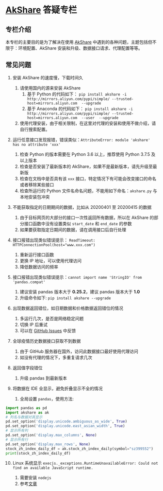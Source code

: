 # [AkShare](https://github.com/jindaxiang/akshare) 答疑专栏

## 专栏介绍

本专栏的主要目的是为了解决在使用 [AkShare](https://github.com/jindaxiang/akshare) 中遇到的各种问题，主题包括但不限于：环境配置、AkShare 安装和升级、数据接口请求、代理配置等等。

## 常见问题

1. 安装 AkShare 的速度慢，下载时间久

   1. 请使用国内的源来安装 AkShare
      1. 基于 Python 的代码如下：
```pip install akshare -i http://mirrors.aliyun.com/pypi/simple/ --trusted-host=mirrors.aliyun.com  --upgrade ```
      2. 基于 Anaconda 的代码如下：
```pip install akshare -i http://mirrors.aliyun.com/pypi/simple/ --trusted-host=mirrors.aliyun.com  --user  --upgrade```
   2. 使用代理安装，由于相关限制，在这里对代理的安装和使用不做介绍，请自行搜索配置。

2. 运行任意接口发现报错，错误类似：`AttributeError: module 'akshare' has no attribute 'xxx'`

   1. 检查 Python 的版本需要在 Python 3.6 以上，推荐使用 Python 3.7.5 及以上版本
   2. 检查是否安装了最新版本的 AkShare，如果不是最新版本，请先升级至最新版
   3. 检查在文档中是否具有该 `xxx` 接口，特定情况下有可能会改变接口的命名或者移除某些接口
   4. 检查所运行的 Python 文件名命名问题，不能用如下命名：`akshare.py` 与本地安装包冲突

3. 不能获取指定的日期期间的数据，比如从 20200401 至 20200415 的数据

   1. 由于目标网页的大部分的接口一次性返回所有数据，所以在 AkShare 的部分接口函数中没有设置类似 `start_date` 和 `end_date` 的参数
   2. 如果要获取指定日期间的数据，请在调用接口后自行处理

4. 接口报错出现类似错误提示： `ReadTimeout: HTTPConnectionPool(host="www.xxx.com")` 

   1. 重新运行接口函数
   2. 更换 IP 地址，可以使用代理访问
   3. 降低数据访问的频率

5. 接口报错出现类似错误提示：`cannot import name 'StringIO' from 'pandas.compat'`

   1. 建议安装 pandas 版本大于 **0.25.2**，建议 pandas 版本大于 **1.0**
   2. 升级命令如下: `pip install akshare --upgrade`

6. 出现数据返回错位，如日期数据和价格数据返回错位的情况

   1. 多运行几次，是否是网络稳定问题
   2. 切换 IP 后重试
   3. 可以在 [GitHub Issues](https://github.com/jindaxiang/akshare/issues) 中反馈

7. 全球疫情历史数据接口获取不到数据
    
   1. 由于 GitHub 服务器在国外，访问此数据接口最好使用代理访问
   2. 如没有代理的情况下，多重复请求几次
   
8. 返回值字段错位
    
   1. 升级 pandas 到最新版本

9. 将数据在 IDE 全显示，避免折叠显示不全的情况

    1. 全局设置 `pandas`，使用方法: 
```python
import pandas as pd
import akshare as ak
# 列名与数据对其显示
pd.set_option('display.unicode.ambiguous_as_wide', True)
pd.set_option('display.unicode.east_asian_width', True)
# 显示所有列
pd.set_option('display.max_columns', None)
# 显示所有行
pd.set_option('display.max_rows', None)
stock_zh_index_daily_df = ak.stock_zh_index_daily(symbol="sz399552")
print(stock_zh_index_daily_df)
```

10. Linux 系统显示 `execjs._exceptions.RuntimeUnavailableError: Could not find an available JavaScript runtime.`

    1. 需要安装 `nodejs`
    2. 参考[文章](https://blog.csdn.net/qq_36853469/article/details/106401389)
